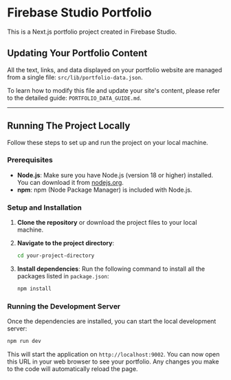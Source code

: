 # Firebase Studio Portfolio

This is a Next.js portfolio project created in Firebase Studio.

## Updating Your Portfolio Content

All the text, links, and data displayed on your portfolio website are managed from a single file: `src/lib/portfolio-data.json`.

To learn how to modify this file and update your site's content, please refer to the detailed guide: `PORTFOLIO_DATA_GUIDE.md`.

---

## Running The Project Locally

Follow these steps to set up and run the project on your local machine.

### Prerequisites

- **Node.js**: Make sure you have Node.js (version 18 or higher) installed. You can download it from [nodejs.org](https://nodejs.org/).
- **npm**: npm (Node Package Manager) is included with Node.js.

### Setup and Installation

1.  **Clone the repository** or download the project files to your local machine.

2.  **Navigate to the project directory**:
    ```bash
    cd your-project-directory
    ```

3.  **Install dependencies**:
    Run the following command to install all the packages listed in `package.json`:
    ```bash
    npm install
    ```

### Running the Development Server

Once the dependencies are installed, you can start the local development server:

```bash
npm run dev
```

This will start the application on `http://localhost:9002`. You can now open this URL in your web browser to see your portfolio. Any changes you make to the code will automatically reload the page.
